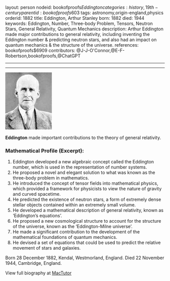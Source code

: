 layout: person
nodeid: bookofproofs$Eddington
categories: history,19th-century
parentid: bookofproofs$603
tags: astronomy,origin-england,physics
orderid: 1882
title: Eddington, Arthur Stanley
born: 1882
died: 1944
keywords: Eddington, Number, Three-body Problem, Tensors, Neutron Stars, General Relativity, Quantum Mechanics
description: Arthur Eddington made major contributions to general relativity, including inventing the Eddington number & predicting neutron stars, and also had an impact on quantum mechanics & the structure of the universe.
references: bookofproofs$6909
contributors: @J-J-O'Connor,@E-F-Robertson,bookofproofs,@ChatGPT

---



---

![Eddington.jpg](https://github.com/bookofproofs/bookofproofs.github.io/blob/main/_sources/_assets/images/portraits/Eddington.jpg?raw=true)

**Eddington** made important contributions to the theory of general relativity.

### Mathematical Profile (Excerpt):
1. Eddington developed a new algebraic concept called the Eddington number, which is used in the representation of number systems. 
2. He proposed a novel and elegant solution to what was known as the three-body problem in mathematics. 
3. He introduced the concept of tensor fields into mathematical physics, which provided a framework for physicists to view the nature of gravity and curved spacetime. 
4. He predicted the existence of neutron stars, a form of extremely dense stellar objects contained within an extremely small volume. 
5. He developed a mathematical description of general relativity, known as ‘Eddington’s equations’. 
6. He proposed a new cosmological structure to account for the structure of the universe, known as the ‘Eddington-Milne universe’. 
7. He made a significant contribution to the development of the mathematical foundations of quantum mechanics. 
8. He devised a set of equations that could be used to predict the relative movement of stars and galaxies.

Born 28 December 1882, Kendal, Westmorland, England. Died 22 November 1944, Cambridge, England.

View full biography at [MacTutor](https://mathshistory.st-andrews.ac.uk/Biographies/Eddington/)
